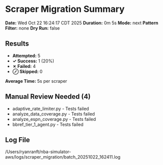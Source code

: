 # Scraper Migration Summary

**Date:** Wed Oct 22 16:24:17 CDT 2025
**Duration:** 0m 5s
**Mode:** next
**Pattern Filter:** none
**Dry Run:** false

## Results

- **Attempted:** 5
- **✓ Success:** 1 (20%)
- **✗ Failed:** 4
- **⊘ Skipped:** 0

**Average Time:** 5s per scraper

## Manual Review Needed (4)

- adaptive_rate_limiter.py - Tests failed
- analyze_data_coverage.py - Tests failed
- analyze_espn_coverage.py - Tests failed
- bbref_tier_1_agent.py - Tests failed

## Log File

/Users/ryanranft/nba-simulator-aws/logs/scraper_migration/batch_20251022_162411.log
